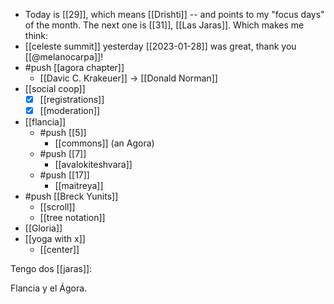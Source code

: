 - Today is [[29]], which means [[Drishti]] -- and points to my "focus days" of the month. The next one is [[31]], [[Las Jaras]]. Which makes me think:
- [[celeste summit]] yesterday [[2023-01-28]] was great, thank you [[@melanocarpa]]!
- #push [[agora chapter]]
  - [[Davic C. Krakeuer]] -> [[Donald Norman]]
- [[social coop]]
  - [x] [[registrations]]
  - [x] [[moderation]]
- [[flancia]]
  - #push [[5]]
    - [[commons]] (an Agora)
  - #push [[7]] 
    - [[avalokiteshvara]]
  - #push [[17]]
    - [[maitreya]]
- #push [[Breck Yunits]]
  - [[scroll]]
  - [[tree notation]]
- [[Gloria]]
- [[yoga with x]]
  - [[center]]

Tengo dos [[jaras]]:

Flancia y el Ágora.
